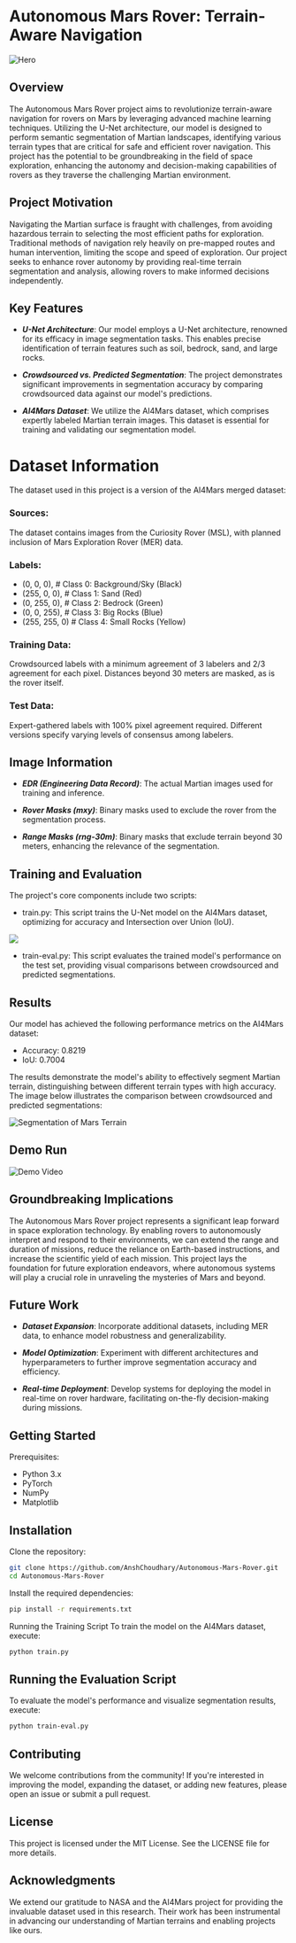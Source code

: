 # Autonomous Mars Rover: Terrain-Aware Navigation
![Hero](https://github.com/AnshChoudhary/Autonomous-Mars-Rover/blob/main/Mars-Rover-Hero.jpg)
## Overview
The Autonomous Mars Rover project aims to revolutionize terrain-aware navigation for rovers on Mars by leveraging advanced machine learning techniques. Utilizing the U-Net architecture, our model is designed to perform semantic segmentation of Martian landscapes, identifying various terrain types that are critical for safe and efficient rover navigation. This project has the potential to be groundbreaking in the field of space exploration, enhancing the autonomy and decision-making capabilities of rovers as they traverse the challenging Martian environment.

## Project Motivation
Navigating the Martian surface is fraught with challenges, from avoiding hazardous terrain to selecting the most efficient paths for exploration. Traditional methods of navigation rely heavily on pre-mapped routes and human intervention, limiting the scope and speed of exploration. Our project seeks to enhance rover autonomy by providing real-time terrain segmentation and analysis, allowing rovers to make informed decisions independently.

## Key Features
- ***U-Net Architecture***: Our model employs a U-Net architecture, renowned for its efficacy in image segmentation tasks. This enables precise identification of terrain features such as soil, bedrock, sand, and large rocks.

- ***Crowdsourced vs. Predicted Segmentation***: The project demonstrates significant improvements in segmentation accuracy by comparing crowdsourced data against our model's predictions.

- ***AI4Mars Dataset***: We utilize the AI4Mars dataset, which comprises expertly labeled Martian terrain images. This dataset is essential for training and validating our segmentation model.

# Dataset Information
The dataset used in this project is a version of the AI4Mars merged dataset:

### Sources: 
The dataset contains images from the Curiosity Rover (MSL), with planned inclusion of Mars Exploration Rover (MER) data.

### Labels:

-  (0, 0, 0),      # Class 0: Background/Sky (Black)
-  (255, 0, 0),    # Class 1: Sand (Red)
-  (0, 255, 0),    # Class 2: Bedrock (Green)
-  (0, 0, 255),    # Class 3: Big Rocks (Blue)
-  (255, 255, 0)   # Class 4: Small Rocks (Yellow)

### Training Data: 
Crowdsourced labels with a minimum agreement of 3 labelers and 2/3 agreement for each pixel. Distances beyond 30 meters are masked, as is the rover itself.

### Test Data: 
Expert-gathered labels with 100% pixel agreement required. Different versions specify varying levels of consensus among labelers.

## Image Information
- ***EDR (Engineering Data Record)***: The actual Martian images used for training and inference.

- ***Rover Masks (mxy)***: Binary masks used to exclude the rover from the segmentation process.

- ***Range Masks (rng-30m)***: Binary masks that exclude terrain beyond 30 meters, enhancing the relevance of the segmentation.

## Training and Evaluation
The project's core components include two scripts:

- train.py: This script trains the U-Net model on the AI4Mars dataset, optimizing for accuracy and Intersection over Union (IoU).

![](https://github.com/AnshChoudhary/Autonomous-Mars-Rover/blob/main/static/iou_acc.png)

- train-eval.py: This script evaluates the trained model's performance on the test set, providing visual comparisons between crowdsourced and predicted segmentations.

## Results
Our model has achieved the following performance metrics on the AI4Mars dataset:

- Accuracy: 0.8219
- IoU: 0.7004

The results demonstrate the model's ability to effectively segment Martian terrain, distinguishing between different terrain types with high accuracy. The image below illustrates the comparison between crowdsourced and predicted segmentations:

![Segmentation of Mars Terrain](https://github.com/AnshChoudhary/Autonomous-Mars-Rover/blob/main/static/segmentation.png)

## Demo Run
![Demo Video](https://github.com/AnshChoudhary/Autonomous-Mars-Rover/blob/main/mars_output_trim.gif)

## Groundbreaking Implications
The Autonomous Mars Rover project represents a significant leap forward in space exploration technology. By enabling rovers to autonomously interpret and respond to their environments, we can extend the range and duration of missions, reduce the reliance on Earth-based instructions, and increase the scientific yield of each mission. This project lays the foundation for future exploration endeavors, where autonomous systems will play a crucial role in unraveling the mysteries of Mars and beyond.

## Future Work
- ***Dataset Expansion***: Incorporate additional datasets, including MER data, to enhance model robustness and generalizability.

- ***Model Optimization***: Experiment with different architectures and hyperparameters to further improve segmentation accuracy and efficiency.

- ***Real-time Deployment***: Develop systems for deploying the model in real-time on rover hardware, facilitating on-the-fly decision-making during missions.

## Getting Started

Prerequisites: 
- Python 3.x
- PyTorch
- NumPy
- Matplotlib

## Installation
Clone the repository:

```bash
git clone https://github.com/AnshChoudhary/Autonomous-Mars-Rover.git
cd Autonomous-Mars-Rover
```

Install the required dependencies:

```bash
pip install -r requirements.txt
```

Running the Training Script
To train the model on the AI4Mars dataset, execute:

```bash
python train.py
```

## Running the Evaluation Script
To evaluate the model's performance and visualize segmentation results, execute:

```bash
python train-eval.py
```

## Contributing
We welcome contributions from the community! If you're interested in improving the model, expanding the dataset, or adding new features, please open an issue or submit a pull request.

## License
This project is licensed under the MIT License. See the LICENSE file for more details.

## Acknowledgments
We extend our gratitude to NASA and the AI4Mars project for providing the invaluable dataset used in this research. Their work has been instrumental in advancing our understanding of Martian terrains and enabling projects like ours.

